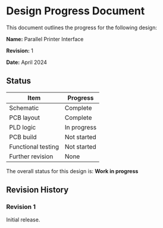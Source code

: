 # Design Progress Document
This document outlines the progress for the following design:

**Name:** Parallel Printer Interface

**Revision:** 1

**Date:** April 2024

## Status
| Item | Progress |
|--|--|
| Schematic | Complete |
| PCB layout | Complete |
| PLD logic | In progress |
| PCB build | Not started |
| Functional testing | Not started |
| Further revision | None |

The overall status for this design is: **Work in progress**

## Revision History

### Revision 1
Initial release.
